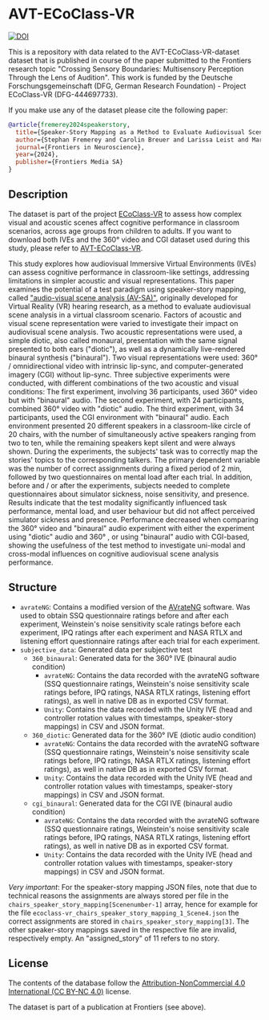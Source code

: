 # AVT-ECoClass-VR
[![DOI](https://zenodo.org/badge/754167011.svg)](https://zenodo.org/badge/latestdoi/754167011)

This is a repository with data related to the AVT-ECoClass-VR-dataset dataset that is published in course of the paper submitted to the Frontiers research topic "Crossing Sensory Boundaries: Multisensory Perception Through the Lens of Audition".
This work is funded by the Deutsche Forschungsgemeinschaft (DFG, German Research Foundation) - Project ECoClass-VR (DFG-444697733).

If you make use any of the dataset please cite the following paper:

```bibtex
@article{fremerey2024speakerstory,
  title={Speaker-Story Mapping as a Method to Evaluate Audiovisual Scene Analysis in a Virtual Classroom Scenario},
  author={Stephan Fremerey and Carolin Breuer and Larissa Leist and Maria Klatte and Janina Fels and Alexander Raake},
  journal={Frontiers in Neuroscience},
  year={2024},
  publisher={Frontiers Media SA}
}
```

## Description
The dataset is part of the project [ECoClass-VR](https://www.tu-ilmenau.de/en/university/departments/department-of-electrical-engineering-and-information-technology/profile/institutes-and-groups/audiovisual-technology-group/research/dfg-projekt-ecoclass-vr) to assess how complex visual and acoustic scenes affect cognitive performance in classroom scenarios, across age groups from children to adults.
If you want to download both IVEs and the 360° video and CGI dataset used during this study, please refer to [AVT-ECoClass-VR](https://github.com/Telecommunication-Telemedia-Assessment/AVT-ECoClass-VR).

This study explores how audiovisual Immersive Virtual Environments (IVEs) can assess cognitive performance in classroom-like settings, addressing limitations in simpler acoustic and visual representations.
This paper examines the potential of a test paradigm using speaker-story mapping, called ["audio-visual scene analysis (AV-SA)"](https://backend.orbit.dtu.dk/ws/portalfiles/portal/192631885/001189.pdf), originally developed for Virtual Reality (VR) hearing research, as a method to evaluate audiovisual scene analysis in a virtual classroom scenario.
Factors of acoustic and visual scene representation were varied to investigate their impact on audiovisual scene analysis.
Two acoustic representations were used, a simple diotic, also called monaural, presentation with the same signal presented to both ears ("diotic"), as well as a dynamically live-rendered binaural synthesis ("binaural").
Two visual representations were used: 360° / omnidirectional video with intrinsic lip-sync, and computer-generated imagery (CGI) without lip-sync.
Three subjective experiments were conducted, with different combinations of the two acoustic and visual conditions: The first experiment, involving 36 participants, used 360° video but with "binaural" audio.
The second experiment, with 24 participants, combined 360° video with "diotic" audio.
The third experiment, with 34 participants, used the CGI environment with "binaural" audio.
Each environment presented 20 different speakers in a classroom-like circle of 20 chairs, with the number of simultaneously active speakers ranging from two to ten, while the remaining speakers kept silent and were always shown.
During the experiments, the subjects' task was to correctly map the stories' topics to the corresponding talkers.
The primary dependent variable was the number of correct assignments during a fixed period of 2 min, followed by two questionnaires on mental load after each trial.
In addition, before and / or after the experiments, subjects needed to complete questionnaires about simulator sickness, noise sensitivity, and presence.
Results indicate that the test modality significantly influenced task performance, mental load, and user behaviour but did not affect perceived simulator sickness and presence.
Performance decreased when comparing the 360° video and "binaural" audio experiment with either the experiment using "diotic" audio and 360° , or using "binaural" audio with CGI-based, showing the usefulness of the test method to investigate uni-modal and cross-modal influences on cognitive audiovisual scene analysis performance.

## Structure
* `avrateNG`: Contains a modified version of the [AVrateNG](https://github.com/Telecommunication-Telemedia-Assessment/avrateNG) software. Was used to obtain SSQ questionnaire ratings before and after each experiment, Weinstein's noise sensitivity scale ratings before each experiment, IPQ ratings after each experiment and NASA RTLX and listening effort questionnaire ratings after each trial for each experiment.
* `subjective_data`: Generated data per subjective test
    * `360_binaural`: Generated data for the 360° IVE (binaural audio condition)
        * `avrateNG`: Contains the data recorded with the avrateNG software (SSQ questionnaire ratings, Weinstein's noise sensitivity scale ratings before, IPQ ratings, NASA RTLX ratings, listening effort ratings), as well in native DB as in exported CSV format.
        * `Unity`: Contains the data recorded with the Unity IVE (head and controller rotation values with timestamps, speaker-story mappings) in CSV and JSON format.
    * `360_diotic`: Generated data for the 360° IVE (diotic audio condition)
        * `avrateNG`: Contains the data recorded with the avrateNG software (SSQ questionnaire ratings, Weinstein's noise sensitivity scale ratings before, IPQ ratings, NASA RTLX ratings, listening effort ratings), as well in native DB as in exported CSV format.
        * `Unity`: Contains the data recorded with the Unity IVE (head and controller rotation values with timestamps, speaker-story mappings) in CSV and JSON format.
    * `cgi_binaural`: Generated data for the CGI IVE (binaural audio condition)
        * `avrateNG`: Contains the data recorded with the avrateNG software (SSQ questionnaire ratings, Weinstein's noise sensitivity scale ratings before, IPQ ratings, NASA RTLX ratings, listening effort ratings), as well in native DB as in exported CSV format.
        * `Unity`: Contains the data recorded with the Unity IVE (head and controller rotation values with timestamps, speaker-story mappings) in CSV and JSON format.

*Very important*: For the speaker-story mapping JSON files, note that due to technical reasons the assignments are always stored per file in the `chairs_speaker_story_mapping[Scenenumber-1]` array, hence for example for the file `ecoclass-vr_chairs_speaker_story_mapping_1_Scene4.json` the correct assignments are stored in `chairs_speaker_story_mapping[3]`. The other speaker-story mappings saved in the respective file are invalid, respectively empty. An "assigned_story" of 11 refers to no story.

## License
The contents of the database follow the [Attribution-NonCommercial 4.0 International (CC BY-NC 4.0)](https://creativecommons.org/licenses/by-nc/4.0/) license.

The dataset is part of a publication at Frontiers (see above).